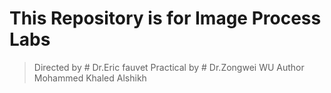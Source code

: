 # This Repository is for Image Process Labs
>Directed by # Dr.Eric fauvet 
>Practical by # Dr.Zongwei WU
> Author Mohammed Khaled Alshikh
